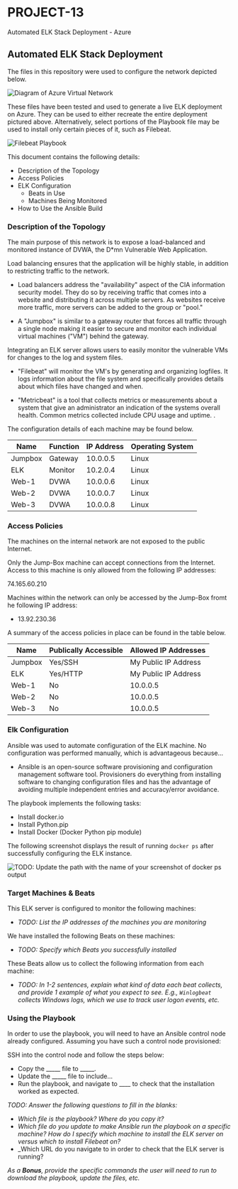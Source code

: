 # PROJECT-13
Automated ELK Stack Deployment - Azure

## Automated ELK Stack Deployment

The files in this repository were used to configure the network depicted below.

![Diagram of Azure Virtual Network](Diagrams/Azure_Virtual_Network_II.png)

These files have been tested and used to generate a live ELK deployment on Azure. They can be used to either recreate the entire deployment pictured above. Alternatively, select portions of the Playbook file may be used to install only certain pieces of it, such as Filebeat.

  ![Filebeat Playbook](Ansible/filebeat-playbook.yml)

This document contains the following details:
- Description of the Topology
- Access Policies
- ELK Configuration
  - Beats in Use
  - Machines Being Monitored
- How to Use the Ansible Build


### Description of the Topology

The main purpose of this network is to expose a load-balanced and monitored instance of DVWA, the D*mn Vulnerable Web Application.

Load balancing ensures that the application will be highly stable, in addition to restricting traffic to the network.

- Load balancers address the "availability" aspect of the CIA information security model. They do so by receiving traffic that comes into a website and distributing  it across multiple servers. As websites receive more traffic, more servers can be added to the group or "pool."

- A "Jumpbox" is similar to a gateway router that forces all traffic through a single node making it easier to secure and monitor each individual virtual machines ("VM") behind the gateway.

Integrating an ELK server allows users to easily monitor the vulnerable VMs for changes to the log and system files.

- "Filebeat" will monitor the VM's by generating and organizing logfiles. It logs information about the file system and specifically provides details about which files have changed and when.

-  "Metricbeat" is a tool that collects metrics or measurements about a system that give an administrator an indication of the systems overall health. Common metrics collected include CPU usage and uptime. .

The configuration details of each machine may be found below.


| Name    | Function | IP Address | Operating System  |
|---------|----------|------------|-------------------|
| Jumpbox | Gateway  | 10.0.0.5   | Linux             |
| ELK     | Monitor  | 10.2.0.4   | Linux             |
| Web-1   | DVWA     | 10.0.0.6   | Linux             |
| Web-2   | DVWA     | 10.0.0.7   | Linux             |
| Web-3   | DVWA     | 10.0.0.8   | Linux             |

### Access Policies

The machines on the internal network are not exposed to the public Internet.

Only the Jump-Box machine can accept connections from the Internet. Access to this machine is only allowed from the following IP addresses:

 74.165.60.210

Machines within the network can only be accessed by the Jump-Box fromt he following IP address:

- 13.92.230.36

A summary of the access policies in place can be found in the table below.

| Name    | Publically Accessible | Allowed IP Addresses  |
|---------|-----------------------|-----------------------|
| Jumpbox | Yes/SSH               | My Public IP Address  |
| ELK     | Yes/HTTP              | My Public IP Address  |
| Web-1   | No                    | 10.0.0.5              |
| Web-2   | No                    | 10.0.0.5              |
| Web-3   | No                    | 10.0.0.5              |

### Elk Configuration

Ansible was used to automate configuration of the ELK machine. No configuration was performed manually, which is advantageous because...

- Ansible is an open-source software provisioning and configuration management software tool. Provisioners do everything from installing software to changing configuration files and has the advantage of avoiding multiple independent entries and accuracy/error avoidance.

The playbook implements the following tasks:

- Install docker.io
- Install Python.pip
- Install Docker (Docker Python pip module)

The following screenshot displays the result of running `docker ps` after successfully configuring the ELK instance.

![TODO: Update the path with the name of your screenshot of docker ps output](Images/docker_ps_output.png)

### Target Machines & Beats
This ELK server is configured to monitor the following machines:
- _TODO: List the IP addresses of the machines you are monitoring_

We have installed the following Beats on these machines:
- _TODO: Specify which Beats you successfully installed_

These Beats allow us to collect the following information from each machine:
- _TODO: In 1-2 sentences, explain what kind of data each beat collects, and provide 1 example of what you expect to see. E.g., `Winlogbeat` collects Windows logs, which we use to track user logon events, etc._

### Using the Playbook
In order to use the playbook, you will need to have an Ansible control node already configured. Assuming you have such a control node provisioned:

SSH into the control node and follow the steps below:
- Copy the _____ file to _____.
- Update the _____ file to include...
- Run the playbook, and navigate to ____ to check that the installation worked as expected.

_TODO: Answer the following questions to fill in the blanks:_
- _Which file is the playbook? Where do you copy it?_
- _Which file do you update to make Ansible run the playbook on a specific machine? How do I specify which machine to install the ELK server on versus which to install Filebeat on?_
- _Which URL do you navigate to in order to check that the ELK server is running?

_As a **Bonus**, provide the specific commands the user will need to run to download the playbook, update the files, etc._
